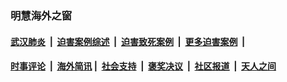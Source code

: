 
### 明慧海外之窗

####  [武汉肺炎](indexes/365.md?t=02010800) &nbsp;|&nbsp;  [迫害案例综述](indexes/328.md?t=02010800) &nbsp;|&nbsp; [迫害致死案例](indexes/277.md?t=02010800)  &nbsp;|&nbsp; [更多迫害案例](indexes/81.md?t=02010800)  &nbsp;|&nbsp; 
####  [时事评论](indexes/251.md?t=02010800) &nbsp;|&nbsp; [海外简讯](indexes/245.md?t=02010800)&nbsp;|&nbsp;  [社会支持](indexes/140.md?t=02010800) &nbsp;|&nbsp; [褒奖决议](indexes/282.md?t=02010800) &nbsp;|&nbsp; [社区报道](indexes/91.md?t=02010800)  &nbsp;|&nbsp; [天人之间](indexes/78.md?t=02010800) 

